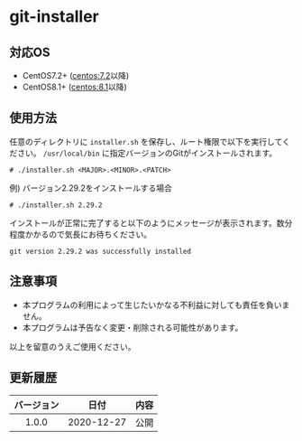 # git-installer

## 対応OS
* CentOS7.2+ ([centos:7.2](https://hub.docker.com/layers/centos/library/centos/7.2.1511/images/sha256-9aec5c5fe4ba9cf7a8d2a50713dd197c3b0cbd5f5fcd03babe4c1d65c455dabf)以降)
* CentOS8.1+ ([centos:8.1](https://hub.docker.com/layers/centos/library/centos/8.1.1911/images/sha256-9e0c275e0bcb495773b10a18e499985d782810e47b4fce076422acb4bc3da3dd)以降)

## 使用方法
任意のディレクトリに `installer.sh` を保存し、ルート権限で以下を実行してください。
`/usr/local/bin` に指定バージョンのGitがインストールされます。
```
# ./installer.sh <MAJOR>.<MINOR>.<PATCH>
```

例) バージョン2.29.2をインストールする場合
```
# ./installer.sh 2.29.2
```

インストールが正常に完了すると以下のようにメッセージが表示されます。数分程度かかるので気長にお待ちください。

```
git version 2.29.2 was successfully installed
```

## 注意事項
* 本プログラムの利用によって生じたいかなる不利益に対しても責任を負いません。
* 本プログラムは予告なく変更・削除される可能性があります。

以上を留意のうえご使用ください。

## 更新履歴
|バージョン|日付|内容|
|:--:|:--:|:--|
|1.0.0|2020-12-27|公開|